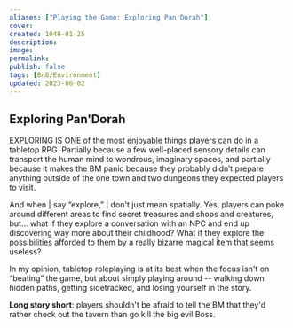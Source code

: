 ```yaml
---
aliases: ["Playing the Game: Exploring Pan'Dorah"]
cover: 
created: 1040-01-25
description: 
image: 
permalink: 
publish: false
tags: [BnB/Environment]
updated: 2023-06-02
---
```


## Exploring Pan'Dorah

EXPLORING IS ONE of the most enjoyable things players can do in a tabletop RPG. Partially because a few well-placed sensory details can transport the human mind to wondrous, imaginary spaces, and partially because it makes the BM panic because they probably didn’t prepare anything outside of the one town and two dungeons they expected players to visit.

And when | say “explore,” | don't just mean spatially. Yes, players can poke around different areas to find secret treasures and shops and creatures, but… what if they explore a conversation with an NPC and end up discovering way more about their childhood? What if they explore the possibilities afforded to them by a really bizarre magical item that seems useless?

In my opinion, tabletop roleplaying is at its best when the focus isn't on “beating” the game, but about simply playing around -- walking down hidden paths, getting sidetracked, and losing yourself in the story.

**Long story short**: players shouldn't be afraid to tell the BM that they'd rather check out the tavern than go kill the big evil Boss.
